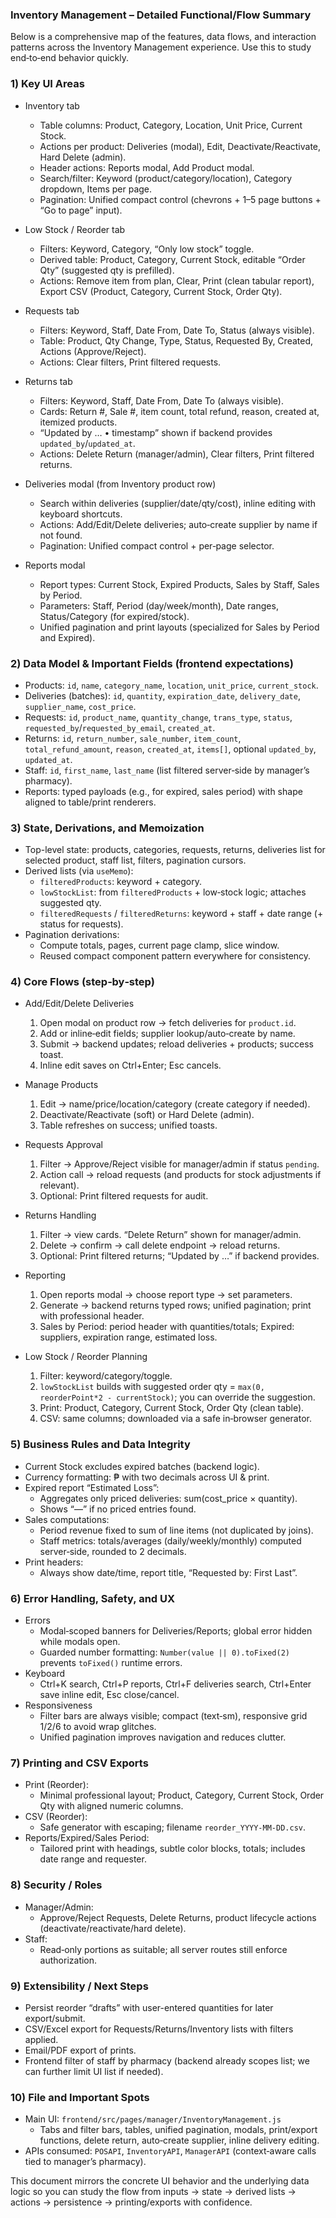 ### Inventory Management – Detailed Functional/Flow Summary

Below is a comprehensive map of the features, data flows, and interaction patterns across the Inventory Management experience. Use this to study end‑to‑end behavior quickly.

### 1) Key UI Areas

- Inventory tab
  - Table columns: Product, Category, Location, Unit Price, Current Stock.
  - Actions per product: Deliveries (modal), Edit, Deactivate/Reactivate, Hard Delete (admin).
  - Header actions: Reports modal, Add Product modal.
  - Search/filter: Keyword (product/category/location), Category dropdown, Items per page.
  - Pagination: Unified compact control (chevrons + 1–5 page buttons + “Go to page” input).

- Low Stock / Reorder tab
  - Filters: Keyword, Category, “Only low stock” toggle.
  - Derived table: Product, Category, Current Stock, editable “Order Qty” (suggested qty is prefilled).
  - Actions: Remove item from plan, Clear, Print (clean tabular report), Export CSV (Product, Category, Current Stock, Order Qty).

- Requests tab
  - Filters: Keyword, Staff, Date From, Date To, Status (always visible).
  - Table: Product, Qty Change, Type, Status, Requested By, Created, Actions (Approve/Reject).
  - Actions: Clear filters, Print filtered requests.

- Returns tab
  - Filters: Keyword, Staff, Date From, Date To (always visible).
  - Cards: Return #, Sale #, item count, total refund, reason, created at, itemized products.
  - “Updated by … • timestamp” shown if backend provides `updated_by`/`updated_at`.
  - Actions: Delete Return (manager/admin), Clear filters, Print filtered returns.

- Deliveries modal (from Inventory product row)
  - Search within deliveries (supplier/date/qty/cost), inline editing with keyboard shortcuts.
  - Actions: Add/Edit/Delete deliveries; auto‑create supplier by name if not found.
  - Pagination: Unified compact control + per‑page selector.

- Reports modal
  - Report types: Current Stock, Expired Products, Sales by Staff, Sales by Period.
  - Parameters: Staff, Period (day/week/month), Date ranges, Status/Category (for expired/stock).
  - Unified pagination and print layouts (specialized for Sales by Period and Expired).

### 2) Data Model & Important Fields (frontend expectations)

- Products: `id`, `name`, `category_name`, `location`, `unit_price`, `current_stock`.
- Deliveries (batches): `id`, `quantity`, `expiration_date`, `delivery_date`, `supplier_name`, `cost_price`.
- Requests: `id`, `product_name`, `quantity_change`, `trans_type`, `status`, `requested_by`/`requested_by_email`, `created_at`.
- Returns: `id`, `return_number`, `sale_number`, `item_count`, `total_refund_amount`, `reason`, `created_at`, `items[]`, optional `updated_by`, `updated_at`.
- Staff: `id`, `first_name`, `last_name` (list filtered server‑side by manager’s pharmacy).
- Reports: typed payloads (e.g., for expired, sales period) with shape aligned to table/print renderers.

### 3) State, Derivations, and Memoization

- Top-level state: products, categories, requests, returns, deliveries list for selected product, staff list, filters, pagination cursors.
- Derived lists (via `useMemo`):
  - `filteredProducts`: keyword + category.
  - `lowStockList`: from `filteredProducts` + low‑stock logic; attaches suggested qty.
  - `filteredRequests` / `filteredReturns`: keyword + staff + date range (+ status for requests).
- Pagination derivations:
  - Compute totals, pages, current page clamp, slice window.
  - Reused compact component pattern everywhere for consistency.

### 4) Core Flows (step‑by‑step)

- Add/Edit/Delete Deliveries
  1) Open modal on product row → fetch deliveries for `product.id`.
  2) Add or inline‑edit fields; supplier lookup/auto‑create by name.
  3) Submit → backend updates; reload deliveries + products; success toast.
  4) Inline edit saves on Ctrl+Enter; Esc cancels.

- Manage Products
  1) Edit → name/price/location/category (create category if needed).
  2) Deactivate/Reactivate (soft) or Hard Delete (admin).
  3) Table refreshes on success; unified toasts.

- Requests Approval
  1) Filter → Approve/Reject visible for manager/admin if status `pending`.
  2) Action call → reload requests (and products for stock adjustments if relevant).
  3) Optional: Print filtered requests for audit.

- Returns Handling
  1) Filter → view cards. “Delete Return” shown for manager/admin.
  2) Delete → confirm → call delete endpoint → reload returns.
  3) Optional: Print filtered returns; “Updated by …” if backend provides.

- Reporting
  1) Open reports modal → choose report type → set parameters.
  2) Generate → backend returns typed rows; unified pagination; print with professional header.
  3) Sales by Period: period header with quantities/totals; Expired: suppliers, expiration range, estimated loss.

- Low Stock / Reorder Planning
  1) Filter: keyword/category/toggle.
  2) `lowStockList` builds with suggested order qty = `max(0, reorderPoint*2 - currentStock)`; you can override the suggestion.
  3) Print: Product, Category, Current Stock, Order Qty (clean table).
  4) CSV: same columns; downloaded via a safe in‑browser generator.

### 5) Business Rules and Data Integrity

- Current Stock excludes expired batches (backend logic).
- Currency formatting: ₱ with two decimals across UI & print.
- Expired report “Estimated Loss”:
  - Aggregates only priced deliveries: sum(cost_price × quantity).
  - Shows “—” if no priced entries found.
- Sales computations:
  - Period revenue fixed to sum of line items (not duplicated by joins).
  - Staff metrics: totals/averages (daily/weekly/monthly) computed server‑side, rounded to 2 decimals.
- Print headers:
  - Always show date/time, report title, “Requested by: First Last”.

### 6) Error Handling, Safety, and UX

- Errors
  - Modal‑scoped banners for Deliveries/Reports; global error hidden while modals open.
  - Guarded number formatting: `Number(value || 0).toFixed(2)` prevents `toFixed()` runtime errors.
- Keyboard
  - Ctrl+K search, Ctrl+P reports, Ctrl+F deliveries search, Ctrl+Enter save inline edit, Esc close/cancel.
- Responsiveness
  - Filter bars are always visible; compact (text‑sm), responsive grid 1/2/6 to avoid wrap glitches.
  - Unified pagination improves navigation and reduces clutter.

### 7) Printing and CSV Exports

- Print (Reorder):
  - Minimal professional layout; Product, Category, Current Stock, Order Qty with aligned numeric columns.
- CSV (Reorder):
  - Safe generator with escaping; filename `reorder_YYYY-MM-DD.csv`.
- Reports/Expired/Sales Period:
  - Tailored print with headings, subtle color blocks, totals; includes date range and requester.

### 8) Security / Roles

- Manager/Admin:
  - Approve/Reject Requests, Delete Returns, product lifecycle actions (deactivate/reactivate/hard delete).
- Staff:
  - Read‑only portions as suitable; all server routes still enforce authorization.

### 9) Extensibility / Next Steps

- Persist reorder “drafts” with user-entered quantities for later export/submit.
- CSV/Excel export for Requests/Returns/Inventory lists with filters applied.
- Email/PDF export of prints.
- Frontend filter of staff by pharmacy (backend already scopes list; we can further limit UI list if needed).

### 10) File and Important Spots

- Main UI: `frontend/src/pages/manager/InventoryManagement.js`
  - Tabs and filter bars, tables, unified pagination, modals, print/export functions, delete return, auto‑create supplier, inline delivery editing.
- APIs consumed: `POSAPI`, `InventoryAPI`, `ManagerAPI` (context‑aware calls tied to manager’s pharmacy).

This document mirrors the concrete UI behavior and the underlying data logic so you can study the flow from inputs → state → derived lists → actions → persistence → printing/exports with confidence.
